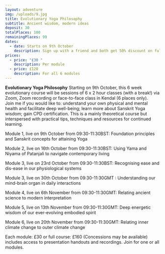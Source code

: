 ```yaml
---
layout: adventure
img: /uploads/9.jpg
title: Evolutionary Yoga Philosophy
subtitle: Ancient wisdom, modern ideas
deposit: 30
totalPlaces: 100
remainingPlaces: 99
dates:
  - date: Starts on 9th October
    description: Sign up with a friend and both get 50% discount on full course
prices:
  - price: "£30 "
    description: Per module
  - price: £120
    description: For all 6 modules
---
```

**Evolutionary Yoga Philosophy** Starting on 9th October, this 6 week evolutionary course will be sessions of 6 x 2 hour classes (with a break!) via Zoom, Zoom recording or face-to-face class in Kendal (6 places only).\
Join me if you would like to: understand your own physical and mental health and facilitate deep well-being; learn more about Sanskrit Yoga wisdom; gain CPD certification. This is a mainly theoretical course but interspersed with practical tips, techniques and resources for continued learning.

Module 1, live on 9th October from 09:30-11:30BST: Foundation principles and Sanskrit concepts for attaining Yoga

Module 2, live on 16th October from 09:30-11:30BST: Using Yama and Niyama of Patanjali to navigate contemporary living

Module 3, live on 23rd October from 09:30-11:30BST: Recognising ease and dis-ease in our physiological systems

Module 3, live on 30th October from 09:30-11:30GMT : Understanding our mind-brain organ in daily interactions

Module 4, live on 6th November from 09:30-11:30GMT: Relating ancient science to modern interpretation

Module 5, live on 13th November from 09:30-11:30GMT: Deep energetic wisdom of our ever-evolving embodied spirit

Module 6, live on 20th November from 09:30-11:30GMT: Relating inner climate change to outer climate change

Each module: £30 or full course: £160 (Concessions may be available) includes access to presentation handouts and recordings. Join for one or all modules.